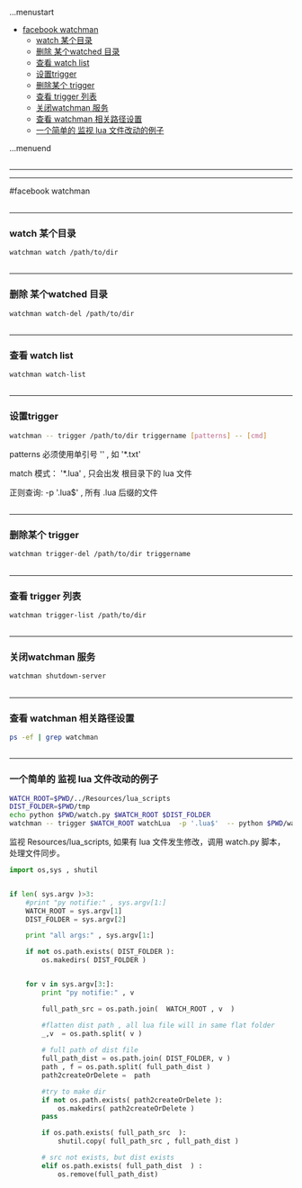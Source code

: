 ...menustart

 - [facebook watchman](#b50e0466a03291f83abf9cda054a962f)
     - [watch 某个目录](#d5725e1e142236069d95ca3b37eb719d)
     - [删除 某个watched 目录](#151d08852b1d146ac7c81968d3d018b0)
     - [查看 watch list](#71ddfb561fa5139ff5a2ab4f01e85d1b)
     - [设置trigger](#0014c3e14eb578443ec0f3caf758c03c)
     - [删除某个 trigger](#42f6410136119df6991d9591beb26ccb)
     - [查看 trigger 列表](#a1f2ce9a6b0ca6c348836701115c6454)
     - [关闭watchman 服务](#3947fc934eb080775ca62aa126dad96b)
     - [查看 watchman 相关路径设置](#0565f8f66838fec3a5ad3909c08ff395)
     - [一个简单的 监视 lua 文件改动的例子](#b99af44161fb3b1829c3e2067544f1b7)

...menuend


<h2 id="b50e0466a03291f83abf9cda054a962f"></h2>

-----
-----

#facebook watchman

<h2 id="d5725e1e142236069d95ca3b37eb719d"></h2>

-----

### watch 某个目录

```bash
watchman watch /path/to/dir
```

<h2 id="151d08852b1d146ac7c81968d3d018b0"></h2>

-----

### 删除 某个watched 目录

```bash
watchman watch-del /path/to/dir
```

<h2 id="71ddfb561fa5139ff5a2ab4f01e85d1b"></h2>

-----

### 查看 watch list

```bash
watchman watch-list
```

<h2 id="0014c3e14eb578443ec0f3caf758c03c"></h2>

-----

### 设置trigger

```bash
watchman -- trigger /path/to/dir triggername [patterns] -- [cmd]
```

patterns 必须使用单引号 '' , 如  '*.txt'

match 模式：  '*.lua' , 只会出发 根目录下的 lua 文件

正则查询:  -p '.lua$' , 所有 .lua 后缀的文件

<h2 id="42f6410136119df6991d9591beb26ccb"></h2>

-----

### 删除某个 trigger 

```bash
watchman trigger-del /path/to/dir triggername
```

<h2 id="a1f2ce9a6b0ca6c348836701115c6454"></h2>

-----

### 查看 trigger 列表

```bash
watchman trigger-list /path/to/dir
```

<h2 id="3947fc934eb080775ca62aa126dad96b"></h2>

-----

### 关闭watchman 服务

```bash
watchman shutdown-server
```

<h2 id="0565f8f66838fec3a5ad3909c08ff395"></h2>

-----

### 查看 watchman 相关路径设置

```bash
ps -ef | grep watchman
```


<h2 id="b99af44161fb3b1829c3e2067544f1b7"></h2>

-----

### 一个简单的 监视 lua 文件改动的例子

```bash
WATCH_ROOT=$PWD/../Resources/lua_scripts
DIST_FOLDER=$PWD/tmp
echo python $PWD/watch.py $WATCH_ROOT $DIST_FOLDER
watchman -- trigger $WATCH_ROOT watchLua  -p '.lua$'  -- python $PWD/watch.py $WATCH_ROOT $DIST_FOLDER
```

监视 Resources/lua_scripts, 如果有 lua 文件发生修改，调用 watch.py 脚本，处理文件同步。

```python
import os,sys , shutil


if len( sys.argv )>3:
    #print "py notifie:" , sys.argv[1:]
    WATCH_ROOT = sys.argv[1]
    DIST_FOLDER = sys.argv[2]

    print "all args:" , sys.argv[1:]

    if not os.path.exists( DIST_FOLDER ):
        os.makedirs( DIST_FOLDER )


    for v in sys.argv[3:]:
        print "py notifie:" , v

        full_path_src = os.path.join(  WATCH_ROOT , v  )

        #flatten dist path , all lua file will in same flat folder
        _,v  = os.path.split( v )
        
        # full path of dist file
        full_path_dist = os.path.join( DIST_FOLDER, v ) 
        path , f = os.path.split( full_path_dist )
        path2createOrDelete =  path

        #try to make dir
        if not os.path.exists( path2createOrDelete ):
            os.makedirs( path2createOrDelete )
        pass

        if os.path.exists( full_path_src  ):
            shutil.copy( full_path_src , full_path_dist )

        # src not exists, but dist exists
        elif os.path.exists( full_path_dist  ) :
            os.remove(full_path_dist)
            
```


